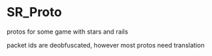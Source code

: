 # SR_Proto
protos for some game with stars and rails

packet ids are deobfuscated, however most protos need translation